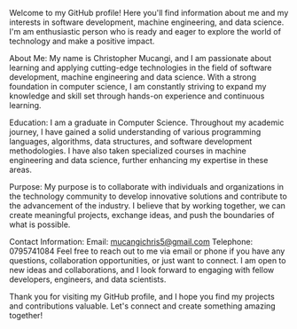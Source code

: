 Welcome to my GitHub profile! Here you'll find information about me and my interests in software development, machine engineering, and data science.
I'm am enthusiastic person who is ready and eager to explore the world of technology and make a positive impact.

About Me:
My name is Christopher Mucangi, and I am passionate about learning and applying cutting-edge technologies in the field of software development, machine engineering
and data science. With a strong foundation in computer science, I am constantly striving to expand my knowledge and skill set through hands-on experience 
and continuous learning.

Education:
I am a graduate in Computer Science. Throughout my academic journey, I have gained a solid understanding of various programming languages, algorithms, data structures, and software development methodologies. I have also taken specialized courses in machine engineering and data science, further enhancing my expertise in these areas.

Purpose:
My purpose is to collaborate with individuals and organizations in the technology community to develop innovative solutions and contribute to the advancement of the industry.
I believe that by working together, we can create meaningful projects, exchange ideas, and push the boundaries of what is possible.

Contact Information:
Email: mucangichris5@gmail.com
Telephone: 0795741084
Feel free to reach out to me via email or phone if you have any questions, collaboration opportunities, or just want to connect. I am open to new ideas and collaborations, 
and I look forward to engaging with fellow developers, engineers, and data scientists.

Thank you for visiting my GitHub profile, and I hope you find my projects and contributions valuable. Let's connect and create something amazing together!
